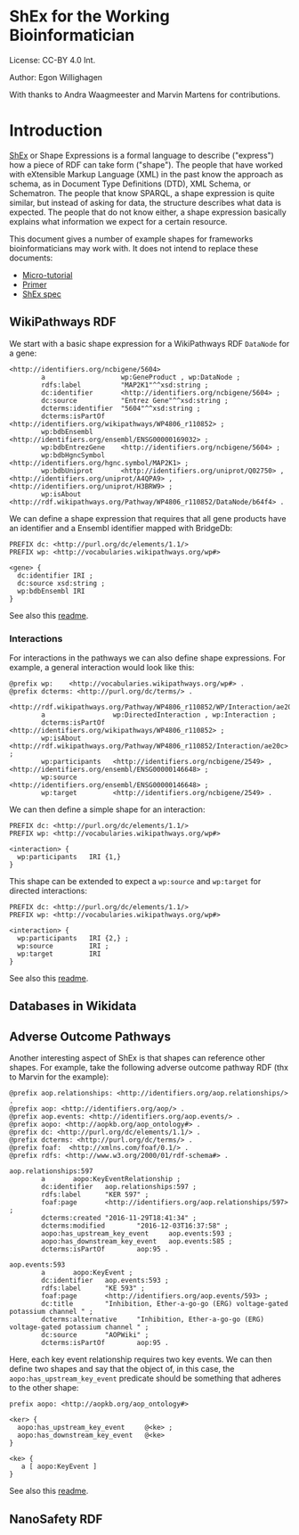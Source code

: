 # ShEx for the Working Bioinformatician

License: CC-BY 4.0 Int.

Author: Egon Willighagen <br />

With thanks to Andra Waagmeester and Marvin Martens for contributions.

# Introduction

[ShEx](http://shex.io/) or Shape Expressions is a formal language to describe ("express")
how a piece of RDF can take form ("shape"). The people that have worked with eXtensible Markup Language (XML)
in the past know the approach as schema, as in Document Type Definitions (DTD), XML Schema, or Schematron.
The people that know SPARQL, a shape expression is quite similar, but instead of asking for data, the
structure describes what data is expected. The people that do not know either, a shape expression basically
explains what information we expect for a certain resource.

This document gives a number of example shapes for frameworks bioinformaticians may work with.
It does not intend to replace these documents:

* [Micro-tutorial](https://rawgit.com/shexSpec/shex.js/wikidata/doc/micro-tutorial.html)
* [Primer](http://shex.io/shex-primer/index.html)
* [ShEx spec](http://shex.io/shex-semantics/index.html)

## WikiPathways RDF

We start with a basic shape expression for a WikiPathways RDF `DataNode` for a gene:

```turtle
<http://identifiers.org/ncbigene/5604>
        a                   wp:GeneProduct , wp:DataNode ;
        rdfs:label          "MAP2K1"^^xsd:string ;
        dc:identifier       <http://identifiers.org/ncbigene/5604> ;
        dc:source           "Entrez Gene"^^xsd:string ;
        dcterms:identifier  "5604"^^xsd:string ;
        dcterms:isPartOf    <http://identifiers.org/wikipathways/WP4806_r110852> ;
        wp:bdbEnsembl       <http://identifiers.org/ensembl/ENSG00000169032> ;
        wp:bdbEntrezGene    <http://identifiers.org/ncbigene/5604> ;
        wp:bdbHgncSymbol    <http://identifiers.org/hgnc.symbol/MAP2K1> ;
        wp:bdbUniprot       <http://identifiers.org/uniprot/Q02750> , <http://identifiers.org/uniprot/A4QPA9> , <http://identifiers.org/uniprot/H3BRW9> ;
        wp:isAbout          <http://rdf.wikipathways.org/Pathway/WP4806_r110852/DataNode/b64f4> .
```

We can define a shape expression that requires that all gene products have an identifier
and a Ensembl identifier mapped with BridgeDb:

```shex
PREFIX dc: <http://purl.org/dc/elements/1.1/>
PREFIX wp: <http://vocabularies.wikipathways.org/wp#>

<gene> {
  dc:identifier IRI ;
  dc:source xsd:string ;
  wp:bdbEnsembl IRI
}
```

See also this [readme](wprdf/README.md).

### Interactions

For interactions in the pathways we can also define shape expressions. For example, a general interaction would look like this:

```turtle
@prefix wp:    <http://vocabularies.wikipathways.org/wp#> .
@prefix dcterms: <http://purl.org/dc/terms/> .

<http://rdf.wikipathways.org/Pathway/WP4806_r110852/WP/Interaction/ae20c>
        a                 wp:DirectedInteraction , wp:Interaction ;
        dcterms:isPartOf  <http://identifiers.org/wikipathways/WP4806_r110852> ;
        wp:isAbout        <http://rdf.wikipathways.org/Pathway/WP4806_r110852/Interaction/ae20c> ;
        wp:participants   <http://identifiers.org/ncbigene/2549> , <http://identifiers.org/ensembl/ENSG00000146648> ;
        wp:source         <http://identifiers.org/ensembl/ENSG00000146648> ;
        wp:target         <http://identifiers.org/ncbigene/2549> .
```

We can then define a simple shape for an interaction:

```shex
PREFIX dc: <http://purl.org/dc/elements/1.1/>
PREFIX wp: <http://vocabularies.wikipathways.org/wp#>

<interaction> {
  wp:participants   IRI {1,} 
}
```

This shape can be extended to expect a `wp:source` and `wp:target` for directed interactions:

```shex
PREFIX dc: <http://purl.org/dc/elements/1.1/>
PREFIX wp: <http://vocabularies.wikipathways.org/wp#>

<interaction> {
  wp:participants   IRI {2,} ;
  wp:source         IRI ;
  wp:target         IRI
}
```

See also this [readme](interaction/README.md).

## Databases in Wikidata



## Adverse Outcome Pathways

Another interesting aspect of ShEx is that shapes can reference other shapes. For example, take the
following adverse outcome pathway RDF (thx to Marvin for the example):

```turtle
@prefix aop.relationships: <http://identifiers.org/aop.relationships/> .
@prefix aop: <http://identifiers.org/aop/> .
@prefix aop.events: <http://identifiers.org/aop.events/> .
@prefix aopo: <http://aopkb.org/aop_ontology#> .
@prefix dc: <http://purl.org/dc/elements/1.1/> .
@prefix dcterms: <http://purl.org/dc/terms/> .
@prefix foaf:  <http://xmlns.com/foaf/0.1/> .
@prefix rdfs: <http://www.w3.org/2000/01/rdf-schema#> .

aop.relationships:597
        a       aopo:KeyEventRelationship ;
        dc:identifier   aop.relationships:597 ;
        rdfs:label      "KER 597" ;
        foaf:page       <http://identifiers.org/aop.relationships/597> ;
        dcterms:created "2016-11-29T18:41:34" ;
        dcterms:modified        "2016-12-03T16:37:58" ;
        aopo:has_upstream_key_event     aop.events:593 ;
        aopo:has_downstream_key_event   aop.events:585 ;
        dcterms:isPartOf        aop:95 .

aop.events:593
        a       aopo:KeyEvent ;
        dc:identifier   aop.events:593 ;
        rdfs:label      "KE 593" ;
        foaf:page       <http://identifiers.org/aop.events/593> ;
        dc:title        "Inhibition, Ether-a-go-go (ERG) voltage-gated potassium channel " ;
        dcterms:alternative     "Inhibition, Ether-a-go-go (ERG) voltage-gated potassium channel " ;
        dc:source       "AOPWiki" ;
        dcterms:isPartOf        aop:95 .
```

Here, each key event relationship requires two key events. We can then define two shapes and
say that the object of, in this case, the `aopo:has_upstream_key_event` predicate should be
something that adheres to the other shape:

```shex
prefix aopo: <http://aopkb.org/aop_ontology#>

<ker> {
  aopo:has_upstream_key_event     @<ke> ;
  aopo:has_downstream_key_event   @<ke>
}

<ke> {
   a [ aopo:KeyEvent ]
}
```

See also this [readme](aop/README.md).

## NanoSafety RDF

